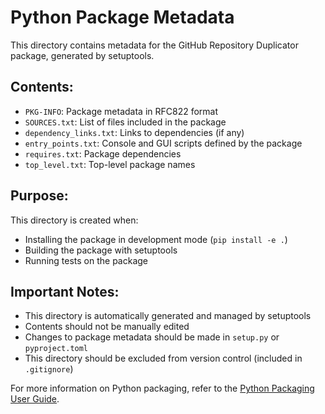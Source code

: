 # Python Package Metadata

This directory contains metadata for the GitHub Repository Duplicator package, generated by setuptools.

## Contents:

- `PKG-INFO`: Package metadata in RFC822 format
- `SOURCES.txt`: List of files included in the package
- `dependency_links.txt`: Links to dependencies (if any)
- `entry_points.txt`: Console and GUI scripts defined by the package
- `requires.txt`: Package dependencies
- `top_level.txt`: Top-level package names

## Purpose:

This directory is created when:
- Installing the package in development mode (`pip install -e .`)
- Building the package with setuptools
- Running tests on the package

## Important Notes:

- This directory is automatically generated and managed by setuptools
- Contents should not be manually edited
- Changes to package metadata should be made in `setup.py` or `pyproject.toml`
- This directory should be excluded from version control (included in `.gitignore`)

For more information on Python packaging, refer to the [Python Packaging User Guide](https://packaging.python.org/). 